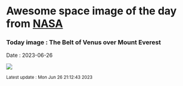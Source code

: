
# Awesome space image of the day from [NASA](https://api.nasa.gov/)

### Today image : The Belt of Venus over Mount Everest
Date : 2023-06-26

![](https://apod.nasa.gov/apod/image/2306/BeltofEverest_Mukherjee_960.jpg)

<small>Latest update : Mon Jun 26 21:12:43 2023</small>
        